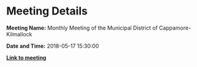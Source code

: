 # Meeting Details

**Meeting Name:** Monthly Meeting of the Municipal District of Cappamore-Kilmallock

**Date and Time:** 2018-05-17 15:30:00

**<a href="https://www.limerick.ie/council/whats-on/monthly-meeting-municipal-district-cappamore-kilmallock-37" target="_blank">Link to meeting</a>**
